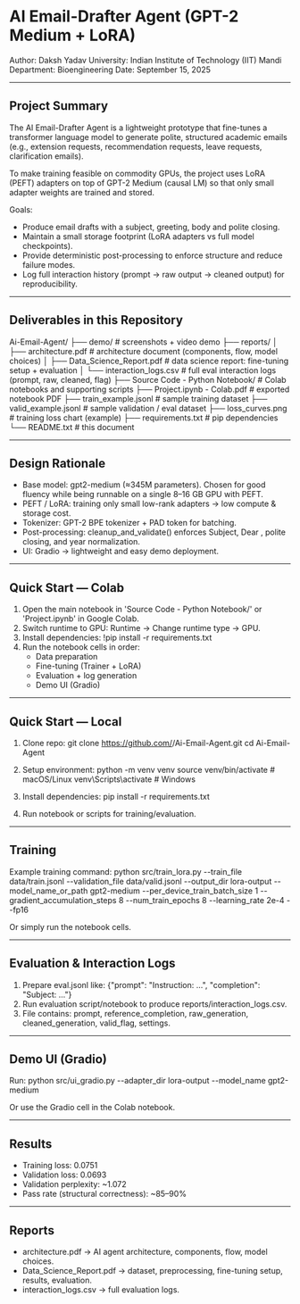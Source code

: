 # AI Email-Drafter Agent (GPT-2 Medium + LoRA)

Author: Daksh Yadav
University: Indian Institute of Technology (IIT) Mandi
Department: Bioengineering
Date: September 15, 2025

------------------------------------------------------------
Project Summary
------------------------------------------------------------

The AI Email-Drafter Agent is a lightweight prototype that fine-tunes a transformer language model to generate polite, structured academic emails (e.g., extension requests, recommendation requests, leave requests, clarification emails).

To make training feasible on commodity GPUs, the project uses LoRA (PEFT) adapters on top of GPT-2 Medium (causal LM) so that only small adapter weights are trained and stored.

Goals:
- Produce email drafts with a subject, greeting, body and polite closing.
- Maintain a small storage footprint (LoRA adapters vs full model checkpoints).
- Provide deterministic post-processing to enforce structure and reduce failure modes.
- Log full interaction history (prompt -> raw output -> cleaned output) for reproducibility.

------------------------------------------------------------
Deliverables in this Repository
------------------------------------------------------------

Ai-Email-Agent/
├── demo/                     # screenshots + video demo
├── reports/
│   ├── architecture.pdf      # architecture document (components, flow, model choices)
│   ├── Data_Science_Report.pdf # data science report: fine-tuning setup + evaluation
│   └── interaction_logs.csv  # full eval interaction logs (prompt, raw, cleaned, flag)
├── Source Code - Python Notebook/  # Colab notebooks and supporting scripts
├── Project.ipynb - Colab.pdf # exported notebook PDF
├── train_example.jsonl       # sample training dataset
├── valid_example.jsonl       # sample validation / eval dataset
├── loss_curves.png           # training loss chart (example)
├── requirements.txt          # pip dependencies
└── README.txt                # this document

------------------------------------------------------------
Design Rationale
------------------------------------------------------------

- Base model: gpt2-medium (≈345M parameters). Chosen for good fluency while being runnable on a single 8–16 GB GPU with PEFT.
- PEFT / LoRA: training only small low-rank adapters -> low compute & storage cost.
- Tokenizer: GPT-2 BPE tokenizer + PAD token for batching.
- Post-processing: cleanup_and_validate() enforces Subject, Dear <Prof>, polite closing, and year normalization.
- UI: Gradio -> lightweight and easy demo deployment.

------------------------------------------------------------
Quick Start — Colab
------------------------------------------------------------
1. Open the main notebook in 'Source Code - Python Notebook/' or 'Project.ipynb' in Google Colab.
2. Switch runtime to GPU: Runtime -> Change runtime type -> GPU.
3. Install dependencies:
   !pip install -r requirements.txt
4. Run the notebook cells in order:
   - Data preparation
   - Fine-tuning (Trainer + LoRA)
   - Evaluation + log generation
   - Demo UI (Gradio)

------------------------------------------------------------
Quick Start — Local
------------------------------------------------------------
1. Clone repo:
   git clone https://github.com/<your-username>/Ai-Email-Agent.git
   cd Ai-Email-Agent

2. Setup environment:
   python -m venv venv
   source venv/bin/activate    # macOS/Linux
   venv\Scripts\activate       # Windows

3. Install dependencies:
   pip install -r requirements.txt

4. Run notebook or scripts for training/evaluation.

------------------------------------------------------------
Training
------------------------------------------------------------
Example training command:
python src/train_lora.py --train_file data/train.jsonl --validation_file data/valid.jsonl --output_dir lora-output --model_name_or_path gpt2-medium --per_device_train_batch_size 1 --gradient_accumulation_steps 8 --num_train_epochs 8 --learning_rate 2e-4 --fp16

Or simply run the notebook cells.

------------------------------------------------------------
Evaluation & Interaction Logs
------------------------------------------------------------
1. Prepare eval.jsonl like:
   {"prompt": "Instruction: ...", "completion": "Subject: ..."}
2. Run evaluation script/notebook to produce reports/interaction_logs.csv.
3. File contains: prompt, reference_completion, raw_generation, cleaned_generation, valid_flag, settings.

------------------------------------------------------------
Demo UI (Gradio)
------------------------------------------------------------
Run:
python src/ui_gradio.py --adapter_dir lora-output --model_name gpt2-medium

Or use the Gradio cell in the Colab notebook.

------------------------------------------------------------
Results
------------------------------------------------------------
- Training loss: 0.0751
- Validation loss: 0.0693
- Validation perplexity: ~1.072
- Pass rate (structural correctness): ~85–90%

------------------------------------------------------------
Reports
------------------------------------------------------------
- architecture.pdf -> AI agent architecture, components, flow, model choices.
- Data_Science_Report.pdf -> dataset, preprocessing, fine-tuning setup, results, evaluation.
- interaction_logs.csv -> full evaluation logs.
